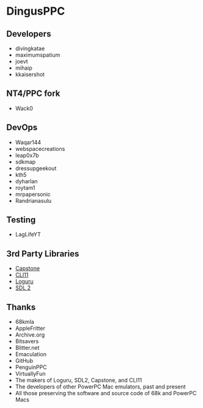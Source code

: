 # DingusPPC


## Developers

- divingkatae
- maximumspatium
- joevt
- mihaip
- kkaisershot

## NT4/PPC fork

- Wack0

## DevOps

- Waqar144
- webspacecreations
- leap0x7b
- sdkmap
- dressupgeekout
- kth5
- dyharlan
- roytam1
- mrpapersonic
- Randrianasulu

## Testing

- LagLifeYT

## 3rd Party Libraries

- [Capstone](https://github.com/capstone-engine/capstone)
- [CLI11](https://github.com/CLIUtils/CLI11)
- [Loguru](https://github.com/emilk/loguru)
- [SDL 2](https://github.com/libsdl-org/SDL)

## Thanks

- 68kmla
- AppleFritter
- Archive.org
- Bitsavers
- Blitter.net
- Emaculation
- GitHub
- PenguinPPC
- VirtuallyFun
- The makers of Loguru, SDL2, Capstone, and CLI11
- The developers of other PowerPC Mac emulators, past and present
- All those preserving the software and source code of 68k and PowerPC Macs
